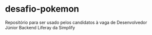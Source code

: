 # desafio-pokemon
Repositório para ser usado pelos candidatos à vaga de Desenvolvedor Júnior Backend Liferay da Simplify
